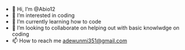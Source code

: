 - 👋 Hi, I’m @Abio12
- 👀 I’m interested in coding
- 🌱 I’m currently learning how to code
- 💞️ I’m looking to collaborate on helping out with basic knowlwdge on coding
- 📫 How to reach me adewunmi351@gmail.com

<!---
Abio12/Abio12 is a ✨ special ✨ repository because its `README.md` (this file) appears on your GitHub profile.
You can click the Preview link to take a look at your changes.
--->
